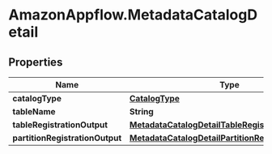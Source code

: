 # AmazonAppflow.MetadataCatalogDetail

## Properties

Name | Type | Description | Notes
------------ | ------------- | ------------- | -------------
**catalogType** | [**CatalogType**](CatalogType.md) |  | [optional] 
**tableName** | **String** |  | [optional] 
**tableRegistrationOutput** | [**MetadataCatalogDetailTableRegistrationOutput**](MetadataCatalogDetailTableRegistrationOutput.md) |  | [optional] 
**partitionRegistrationOutput** | [**MetadataCatalogDetailPartitionRegistrationOutput**](MetadataCatalogDetailPartitionRegistrationOutput.md) |  | [optional] 


